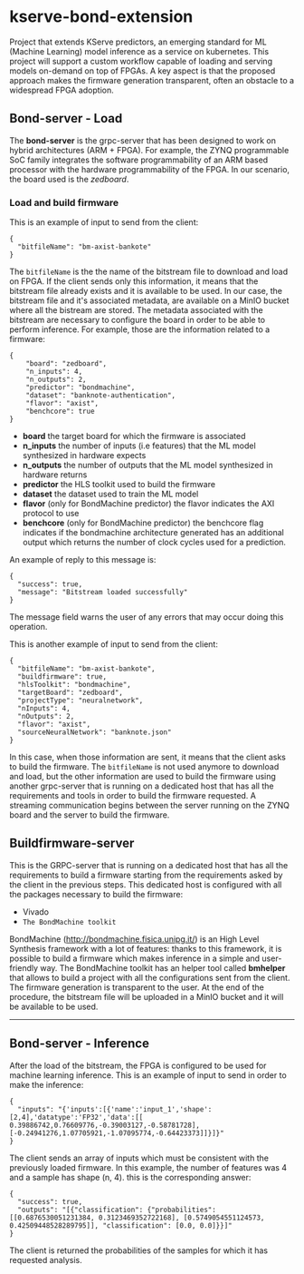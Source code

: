 # kserve-bond-extension

Project that extends KServe predictors, an emerging standard for ML (Machine Learning) model inference as a service on kubernetes. This project will support a custom workflow capable of loading and serving models on-demand on top of FPGAs. A key aspect is that the proposed approach makes the firmware generation transparent, often an obstacle to a widespread FPGA adoption.

## Bond-server - Load

The **bond-server** is the grpc-server that has been designed to work on hybrid architectures (ARM + FPGA). For example, the ZYNQ programmable SoC family integrates the software programmability of an ARM based processor with the hardware programmability of the FPGA.
In our scenario, the board used is the *zedboard*. 

### Load and build firmware

This is an example of input to send from the client:

```
{
  "bitfileName": "bm-axist-bankote"
}
```
The `bitfileName` is the the name of the bitstream file to download and load on FPGA. If the client sends only this information, it means that the bitstream file already exists and it is available to be used. In our case, the bitstream file and it's associated metadata, are available on a MinIO bucket where all the bistream are stored.
The metadata associated with the bitstream are necessary to configure the board in order to be able to perform inference.
For example, those are the information related to a firmware:
```
{
    "board": "zedboard",
    "n_inputs": 4,
    "n_outputs": 2,
    "predictor": "bondmachine",
    "dataset": "banknote-authentication",
    "flavor": "axist",
    "benchcore": true
}
```
- **board** the target board for which the firmware is associated
- **n_inputs** the number of inputs (i.e features) that the ML model synthesized in hardware expects
- **n_outputs** the number of outputs that the ML model synthesized in hardware returns
- **predictor** the HLS toolkit used to build the firmware 
- **dataset** the dataset used to train the ML model
- **flavor** (only for BondMachine predictor) the flavor indicates the AXI protocol to use
- **benchcore** (only for BondMachine predictor) the benchcore flag indicates if the bondmachine architecture generated has an additional output which returns the number of clock cycles used for a prediction.

An example of reply to this message is:
```
{
  "success": true,
  "message": "Bitstream loaded successfully"
}
```
The message field warns the user of any errors that may occur doing this operation.

This is another example of input to send from the client:

```
{
  "bitfileName": "bm-axist-bankote",
  "buildfirmware": true,
  "hlsToolkit": "bondmachine",
  "targetBoard": "zedboard",
  "projectType": "neuralnetwork",
  "nInputs": 4,
  "nOutputs": 2,
  "flavor": "axist",
  "sourceNeuralNetwork": "banknote.json"
}
```
In this case, when those information are sent, it means that the client asks to build the firmware. The `bitfileName` is not used anymore to download and load, but the other information are used to build the firmware using another grpc-server that is running on a dedicated host that has all the requirements and tools in order to build the firmware requested. 
A streaming communication begins between the server running on the ZYNQ board and the server to build the firmware.

## Buildfirmware-server

This is the GRPC-server that is running on a dedicated host that has all the requirements to build a firmware starting from the requirements asked by the client in the previous steps.
This dedicated host is configured with all the packages necessary to build the firmware:
- Vivado
- `The BondMachine toolkit`

BondMachine (http://bondmachine.fisica.unipg.it/) is an High Level Synthesis framework with a lot of features: thanks to this framework, it is possible to build a firmware which makes inference in a simple and user-friendly way.
The BondMachine toolkit has an helper tool called **bmhelper** that allows to build a project with all the configurations sent from the client.
The firmware generation is transparent to the user. At the end of the procedure, the bitstream file will be uploaded in a MinIO bucket and it will be available to be used.

---

## Bond-server - Inference

After the load of the bitstream, the FPGA is configured to be used for machine learning inference.
This is an example of input to send in order to make the inference:
```
{
  "inputs": "{'inputs':[{'name':'input_1','shape':[2,4],'datatype':'FP32','data':[[ 0.39886742,0.76609776,-0.39003127,-0.58781728],[-0.24941276,1.07705921,-1.07095774,-0.64423373]]}]}"
}
```
The client sends an array of inputs which must be consistent with the previously loaded firmware. In this example, the number of features was 4 and a sample has shape (n, 4).
this is the corresponding answer:
```
{
  "success": true,
  "outputs": "[{"classification": {"probabilities": [[0.6876530051231384, 0.3123469352722168], [0.5749054551124573, 0.42509448528289795]], "classification": [0.0, 0.0]}}]"
}
```
The client is returned the probabilities of the samples for which it has requested analysis.